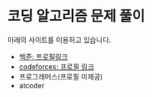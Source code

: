 # 코딩 알고리즘 문제 풀이

아래의 사이트를 이용하고 있습니다.

- [백준: 프로필링크](https://solved.ac/en/profile/stz3148)
- [codeforces: 프로필 링크](https://codeforces.com/profile/Taeddy)
- 프로그래머스(프로필 미제공)
- atcoder
